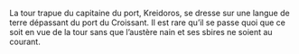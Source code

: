 La tour trapue du capitaine du port, Kreidoros, se dresse sur une langue de terre dépassant du port du Croissant. Il est rare qu’il se passe quoi que ce soit en vue de la tour sans que l’austère nain et ses sbires ne soient au courant.